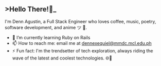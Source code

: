 ## >Hello There!👋_
I'm Denn Agustin, a Full Stack Engineer who loves coffee, music, poetry, software development, and anime ツ 🤍. 

- 🌱 I’m currently learning Ruby on Rails
- 📫 How to reach me: email me at dennexequiel@mmdc.mcl.edu.ph
- ⚡ Fun fact: I'm the trendsetter of tech exploration, always riding the wave of the latest and coolest technologies. 🌐🚀 
